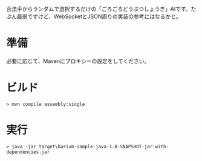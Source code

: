 合法手からランダムで選択するだけの「ごろごろどうぶつしょうぎ」AIです。たぶん最弱ですけど、WebSocketとJSON周りの実装の参考にはなるかと。

# 準備

必要に応じて、Mavenにプロキシーの設定をしてください。

# ビルド

~~~shell
> mvn compile assembly:single
~~~

# 実行

~~~shell
> java -jar target\barium-sample-java-1.0-SNAPSHOT-jar-with-dependencies.jar
~~~
